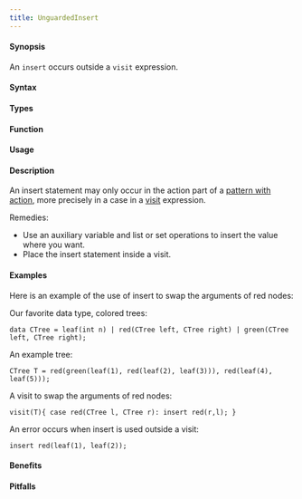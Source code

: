 ```yaml
---
title: UnguardedInsert
---
```


#### Synopsis

An `insert` occurs outside a `visit` expression.

#### Syntax

#### Types

#### Function
       
#### Usage

#### Description

An insert statement may only occur in the action part of a [pattern with action]((Rascal:PatternWithAction)), 
more precisely in a case in a 
[visit]((Rascal:Expressions-Visit)) expression. 

Remedies:

*  Use an auxiliary variable and list or set operations to insert the value where you want.
*  Place the insert statement inside a visit.

#### Examples

Here is an example of the use of insert to swap the arguments of red nodes:

Our favorite data type, colored trees:
```rascal-shell,error
data CTree = leaf(int n) | red(CTree left, CTree right) | green(CTree left, CTree right);
```
An example tree:
```rascal-shell,continue,error
CTree T = red(green(leaf(1), red(leaf(2), leaf(3))), red(leaf(4), leaf(5)));
```
A visit to swap the arguments of red nodes:
```rascal-shell,continue,error
visit(T){ case red(CTree l, CTree r): insert red(r,l); }
```
An error occurs when insert is used outside a visit:
```rascal-shell,continue,error
insert red(leaf(1), leaf(2));
```

#### Benefits

#### Pitfalls

